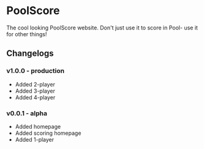 # PoolScore
The cool looking PoolScore website. Don't just use it to score in Pool- use it for other things!

## Changelogs
### v1.0.0 - production
- Added 2-player
- Added 3-player
- Added 4-player
### v0.0.1 - alpha
- Added homepage
- Added scoring homepage
- Added 1-player
